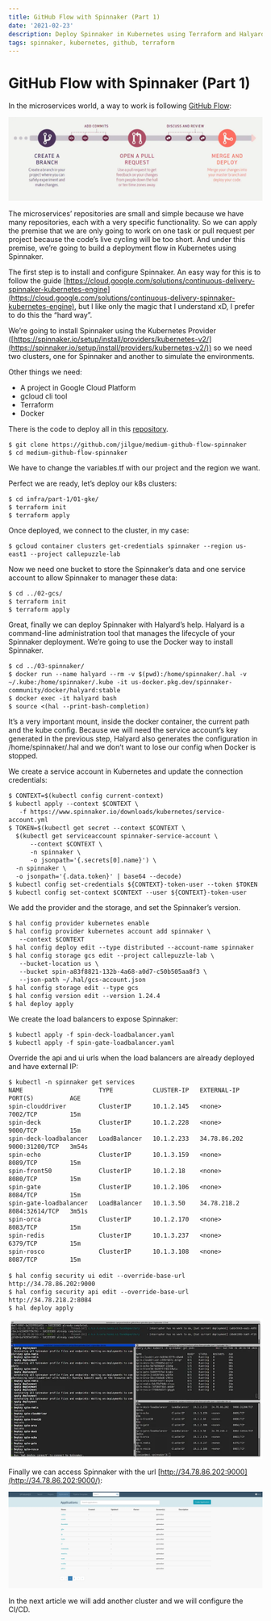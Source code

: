```yaml
---
title: GitHub Flow with Spinnaker (Part 1)
date: '2021-02-23'
description: Deploy Spinnaker in Kubernetes using Terraform and Halyard
tags: spinnaker, kubernetes, github, terraform
---
```


# GitHub Flow with Spinnaker (Part 1)

In the microservices world, a way to work is following [GitHub Flow](https://guides.github.com/introduction/flow/):

![](./github-flow-spinnaker-1.webp)

The microservices’ repositories are small and simple because we have many repositories, each with a very specific functionality. So we can apply the premise that we are only going to work on one task or pull request per project because the code’s live cycling will be too short. And under this premise, we’re going to build a deployment flow in Kubernetes using Spinnaker.

The first step is to install and configure Spinnaker. An easy way for this is to follow the guide [https://cloud.google.com/solutions/continuous-delivery-spinnaker-kubernetes-engine](https://cloud.google.com/solutions/continuous-delivery-spinnaker-kubernetes-engine), but I like only the magic that I understand xD, I prefer to do this the “hard way”.

We’re going to install Spinnaker using the Kubernetes Provider ([https://spinnaker.io/setup/install/providers/kubernetes-v2/](https://spinnaker.io/setup/install/providers/kubernetes-v2/)) so we need two clusters, one for Spinnaker and another to simulate the environments.

Other things we need:

-   A project in Google Cloud Platform
-   gcloud cli tool
-   Terraform
-   Docker

There is the code to deploy all in this [repository](https://github.com/jilgue/medium-github-flow-spinnaker).

```
$ git clone https://github.com/jilgue/medium-github-flow-spinnaker
$ cd medium-github-flow-spinnaker
```

We have to change the variables.tf with our project and the region we want.

Perfect we are ready, let’s deploy our k8s clusters:

```
$ cd infra/part-1/01-gke/
$ terraform init
$ terraform apply
```

Once deployed, we connect to the cluster, in my case:

```
$ gcloud container clusters get-credentials spinnaker --region us-east1 --project callepuzzle-lab
```

Now we need one bucket to store the Spinnaker’s data and one service account to allow Spinnaker to manager these data:

```
$ cd ../02-gcs/
$ terraform init
$ terraform apply
```

Great, finally we can deploy Spinnaker with Halyard’s help. Halyard is a command-line administration tool that manages the lifecycle of your Spinnaker deployment. We’re going to use the Docker way to install Spinnaker.

```
$ cd ../03-spinnaker/
$ docker run --name halyard --rm -v $(pwd):/home/spinnaker/.hal -v ~/.kube:/home/spinnaker/.kube -it us-docker.pkg.dev/spinnaker-community/docker/halyard:stable
$ docker exec -it halyard bash
$ source <(hal --print-bash-completion)
```

It’s a very important mount, inside the docker container, the current path and the kube config. Because we will need the service account’s key generated in the previous step, Halyard also generates the configuration in /home/spinnaker/.hal and we don’t want to lose our config when Docker is stopped.

We create a service account in Kubernetes and update the connection credentials:

```
$ CONTEXT=$(kubectl config current-context)
$ kubectl apply --context $CONTEXT \
   -f https://www.spinnaker.io/downloads/kubernetes/service-account.yml
$ TOKEN=$(kubectl get secret --context $CONTEXT \
  $(kubectl get serviceaccount spinnaker-service-account \
      --context $CONTEXT \
      -n spinnaker \
      -o jsonpath='{.secrets[0].name}') \
  -n spinnaker \
  -o jsonpath='{.data.token}' | base64 --decode)
$ kubectl config set-credentials ${CONTEXT}-token-user --token $TOKEN
$ kubectl config set-context $CONTEXT --user ${CONTEXT}-token-user
```

We add the provider and the storage, and set the Spinnaker’s version.

```
$ hal config provider kubernetes enable
$ hal config provider kubernetes account add spinnaker \
   --context $CONTEXT
$ hal config deploy edit --type distributed --account-name spinnaker
$ hal config storage gcs edit --project callepuzzle-lab \
   --bucket-location us \
   --bucket spin-a83f8821-132b-4a68-a0d7-c50b505aa8f3 \
   --json-path ~/.hal/gcs-account.json
$ hal config storage edit --type gcs
$ hal config version edit --version 1.24.4
$ hal deploy apply
```

We create the load balancers to expose Spinnaker:

```
$ kubectl apply -f spin-deck-loadbalancer.yaml
$ kubectl apply -f spin-gate-loadbalancer.yaml
```

Override the api and ui urls when the load balancers are already deployed and have external IP:

```
$ kubectl -n spinnaker get services
NAME                     TYPE           CLUSTER-IP   EXTERNAL-IP    PORT(S)          AGE
spin-clouddriver         ClusterIP      10.1.2.145   <none>         7002/TCP         15m
spin-deck                ClusterIP      10.1.2.228   <none>         9000/TCP         15m
spin-deck-loadbalancer   LoadBalancer   10.1.2.233   34.78.86.202   9000:31200/TCP   3m54s
spin-echo                ClusterIP      10.1.3.159   <none>         8089/TCP         15m
spin-front50             ClusterIP      10.1.2.18    <none>         8080/TCP         15m
spin-gate                ClusterIP      10.1.2.106   <none>         8084/TCP         15m
spin-gate-loadbalancer   LoadBalancer   10.1.3.50    34.78.218.2    8084:32614/TCP   3m51s
spin-orca                ClusterIP      10.1.2.170   <none>         8083/TCP         15m
spin-redis               ClusterIP      10.1.3.237   <none>         6379/TCP         15m
spin-rosco               ClusterIP      10.1.3.108   <none>         8087/TCP         15m

$ hal config security ui edit --override-base-url http://34.78.86.202:9000
$ hal config security api edit --override-base-url http://34.78.218.2:8084
$ hal deploy apply
```

![](./github-flow-spinnaker-2.webp)

Finally we can access Spinnaker with the url [http://34.78.86.202:9000](http://34.78.86.202:9000/):

![](./github-flow-spinnaker-3.webp)

In the next article we will add another cluster and we will configure the CI/CD.